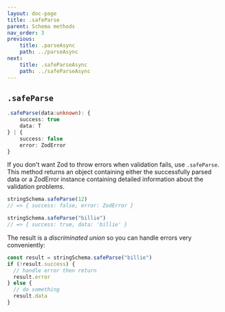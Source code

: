 ```yaml
---
layout: doc-page
title: .safeParse
parent: Schema methods
nav_order: 3
previous:
    title: .parseAsync
    path: ../parseAsync
next:
    title: .safeParseAsync
    path: ../safeParseAsync
---
```


## `.safeParse`

```ts
.safeParse(data:unknown): {
    success: true
    data: T
} | {
    success: false
    error: ZodError
}
```

If you don't want Zod to throw errors when validation fails, use `.safeParse`. This method returns an object containing either the successfully parsed data or a ZodError instance containing detailed information about the validation problems.

```ts
stringSchema.safeParse(12)
// => { success: false, error: ZodError }

stringSchema.safeParse("billie")
// => { success: true, data: 'billie' }
```

The result is a _discriminated union_ so you can handle errors very conveniently:

```ts
const result = stringSchema.safeParse("billie")
if (!result.success) {
  // handle error then return
  result.error
} else {
  // do something
  result.data
}
```